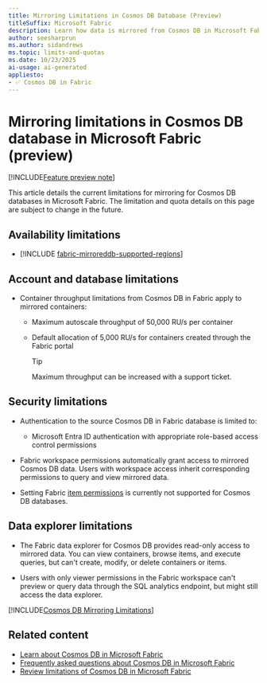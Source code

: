 ```yaml
---
title: Mirroring Limitations in Cosmos DB Database (Preview)
titleSuffix: Microsoft Fabric
description: Learn how data is mirrored from Cosmos DB in Microsoft Fabric to OneLake. Discover limitations and benefits during the preview.
author: seesharprun
ms.author: sidandrews
ms.topic: limits-and-quotas
ms.date: 10/23/2025
ai-usage: ai-generated
appliesto:
- ✅ Cosmos DB in Fabric
---
```


# Mirroring limitations in Cosmos DB database in Microsoft Fabric (preview)

[!INCLUDE[Feature preview note](../../includes/feature-preview-note.md)]

This article details the current limitations for mirroring for Cosmos DB databases in Microsoft Fabric. The limitation and quota details on this page are subject to change in the future.

## Availability limitations

- [!INCLUDE [fabric-mirroreddb-supported-regions](../../mirroring/includes/fabric-mirroreddb-supported-regions.md)]

## Account and database limitations

- Container throughput limitations from Cosmos DB in Fabric apply to mirrored containers:

  - Maximum autoscale throughput of 50,000 RU/s per container

  - Default allocation of 5,000 RU/s for containers created through the Fabric portal
  
    > [!TIP]
    > Maximum throughput can be increased with a support ticket.

## Security limitations

- Authentication to the source Cosmos DB in Fabric database is limited to:
  
  - Microsoft Entra ID authentication with appropriate role-based access control permissions

- Fabric workspace permissions automatically grant access to mirrored Cosmos DB data. Users with workspace access inherit corresponding permissions to query and view mirrored data.

- Setting Fabric [item permissions](../../security/permission-model.md#item-permissions) is currently not supported for Cosmos DB databases.

## Data explorer limitations

- The Fabric data explorer for Cosmos DB provides read-only access to mirrored data. You can view containers, browse items, and execute queries, but can't create, modify, or delete containers or items.

- Users with only viewer permissions in the Fabric workspace can't preview or query data through the SQL analytics endpoint, but might still access the data explorer.

[!INCLUDE[Cosmos DB Mirroring Limitations](../../mirroring/cosmos-db/includes/mirroring-limitations.md)]

## Related content

- [Learn about Cosmos DB in Microsoft Fabric](overview.md)
- [Frequently asked questions about Cosmos DB in Microsoft Fabric](faq.yml)
- [Review limitations of Cosmos DB in Microsoft Fabric](limitations.md)
